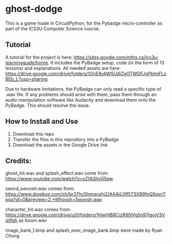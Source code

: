 # ghost-dodge

This is a game made in CircuitPython, for the Pybadge micro-controller as part of the ICS3U Computer Science course.

## Tutorial
A tutorial for the project is here: https://sites.google.com/mths.ca/ics3u-learningguide/home. It includes the PyBadge setup, code (in the form of 13 lessons) and explanations. All needed assets are here: https://drive.google.com/drive/folders/1OnE8yAWSUj6ZgOTWDFJgPblmFLzBEb_L?usp=sharing.


Due to hardware limitations, the PyBadge can only read a specific type of .wav file. If any problems should arise with them, pass them through an audio manipulation software like Audacity and download them onto the PyBadge. This should resolve the issue.

## How to Install and Use
1. Download this repo
2. Transfer the files in this repository into a PyBadge
3. Download the assets in the Google Drive link

## Credits:
ghost_hit.wav and splash_effect.wav come from: https://www.youtube.com/watch?v=oZI4QhyO5ew

sword_swoosh.wav comes from: https://www.dropbox.com/sh/br37hc5hmgcphj2/AAAiL0If5TSX89foQ5qycTpoa?dl=0&preview=2.+Whoosh+Swoosh.wav

character_hit.wav comes from: https://drive.google.com/drive/u/0/folders/1HwHIB8CizR90lVg5n97IgojV3VqiIfgh as boom.wav

image_bank_1.bmp and splash_over_image_bank.bmp were made by Ryan Chung
